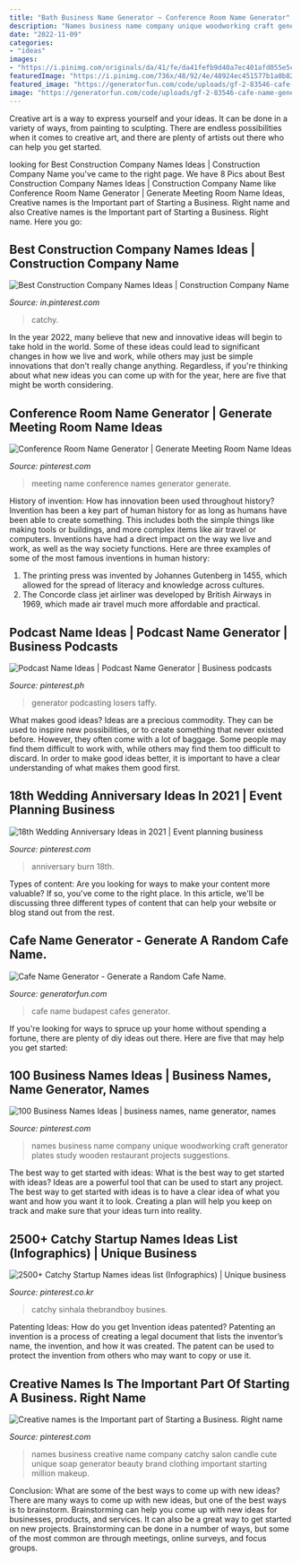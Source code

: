 ```yaml
---
title: "Bath Business Name Generator ~ Conference Room Name Generator"
description: "Names business name company unique woodworking craft generator plates study wooden restaurant projects suggestions"
date: "2022-11-09"
categories:
- "ideas"
images:
- "https://i.pinimg.com/originals/da/41/fe/da41fefb9d40a7ec401afd055e5c04f5.png"
featuredImage: "https://i.pinimg.com/736x/48/92/4e/48924ec451577b1a0b82cafa23af899b.jpg"
featured_image: "https://generatorfun.com/code/uploads/gf-2-83546-cafe-name-generator.jpg"
image: "https://generatorfun.com/code/uploads/gf-2-83546-cafe-name-generator.jpg"
---
```



Creative art is a way to express yourself and your ideas. It can be done in a variety of ways, from painting to sculpting. There are endless possibilities when it comes to creative art, and there are plenty of artists out there who can help you get started.

	

		
looking for Best Construction Company Names Ideas | Construction Company Name you've came to the right page. We have 8 Pics about Best Construction Company Names Ideas | Construction Company Name like Conference Room Name Generator | Generate Meeting Room Name Ideas, Creative names is the Important part of Starting a Business. Right name and also Creative names is the Important part of Starting a Business. Right name. Here you go:
		
    
## Best Construction Company Names Ideas | Construction Company Name

<img loading=lazy src="https://i.pinimg.com/736x/1a/74/a4/1a74a4e8738c88b89af68e7317ca8554.jpg" onerror="this.onerror=null;this.src='https://tse1.mm.bing.net/th?id=OIP.n7nAkfxqBfLvDNhM6julhAHaLG&amp;pid=15.1';" alt="Best Construction Company Names Ideas | Construction Company Name">

_Source: in.pinterest.com_

>catchy. 

	

In the year 2022, many believe that new and innovative ideas will begin to take hold in the world. Some of these ideas could lead to significant changes in how we live and work, while others may just be simple innovations that don't really change anything. Regardless, if you're thinking about what new ideas you can come up with for the year, here are five that might be worth considering.

    
## Conference Room Name Generator | Generate Meeting Room Name Ideas

<img loading=lazy src="https://i.pinimg.com/736x/48/92/4e/48924ec451577b1a0b82cafa23af899b.jpg" onerror="this.onerror=null;this.src='https://tse4.mm.bing.net/th?id=OIP._wGHeeSVP0BzgzTu48EjOQHaLR&amp;pid=15.1';" alt="Conference Room Name Generator | Generate Meeting Room Name Ideas">

_Source: pinterest.com_

>meeting name conference names generator generate. 

	

History of invention: How has innovation been used throughout history?
Invention has been a key part of human history for as long as humans have been able to create something. This includes both the simple things like making tools or buildings, and more complex items like air travel or computers. Inventions have had a direct impact on the way we live and work, as well as the way society functions. 
Here are three examples of some of the most famous inventions in human history: 

1) The printing press was invented by Johannes Gutenberg in 1455, which allowed for the spread of literacy and knowledge across cultures. 
2) The Concorde class jet airliner was developed by British Airways in 1969, which made air travel much more affordable and practical.

    
## Podcast Name Ideas | Podcast Name Generator | Business Podcasts

<img loading=lazy src="https://i.pinimg.com/736x/ac/d8/23/acd823e8cd3c26848505d85f69c2a6f6.jpg" onerror="this.onerror=null;this.src='https://tse1.mm.bing.net/th?id=OIP.CpDjq6Qm9msDOVgCvCC4SAHaLG&amp;pid=15.1';" alt="Podcast Name Ideas | Podcast Name Generator | Business podcasts">

_Source: pinterest.ph_

>generator podcasting losers taffy. 

	

What makes good ideas?
Ideas are a precious commodity. They can be used to inspire new possibilities, or to create something that never existed before. However, they often come with a lot of baggage. Some people may find them difficult to work with, while others may find them too difficult to discard. In order to make good ideas better, it is important to have a clear understanding of what makes them good first.

    
## 18th Wedding Anniversary Ideas In 2021 | Event Planning Business

<img loading=lazy src="https://i.pinimg.com/736x/fd/0d/a3/fd0da33db94bd1cafecd7709a939c20f.jpg" onerror="this.onerror=null;this.src='https://tse1.mm.bing.net/th?id=OIP.Ww3VG4kZ4rpPewri7NTXYwHaLG&amp;pid=15.1';" alt="18th Wedding Anniversary Ideas in 2021 | Event planning business">

_Source: pinterest.com_

>anniversary burn 18th. 

	

Types of content:
Are you looking for ways to make your content more valuable? If so, you've come to the right place. In this article, we'll be discussing three different types of content that can help your website or blog stand out from the rest.

    
## Cafe Name Generator - Generate A Random Cafe Name.

<img loading=lazy src="https://generatorfun.com/code/uploads/gf-2-83546-cafe-name-generator.jpg" onerror="this.onerror=null;this.src='https://tse3.mm.bing.net/th?id=OIP.y3y-VUZZHZIkJLtOfO6PYAHaFj&amp;pid=15.1';" alt="Cafe Name Generator - Generate a Random Cafe Name.">

_Source: generatorfun.com_

>cafe name budapest cafes generator. 

	

If you're looking for ways to spruce up your home without spending a fortune, there are plenty of diy ideas out there. Here are five that may help you get started: 

    
## 100 Business Names Ideas | Business Names, Name Generator, Names

<img loading=lazy src="https://i.pinimg.com/236x/47/f3/34/47f334f77f2c2699510ce30dd190f813.jpg" onerror="this.onerror=null;this.src='https://tse1.mm.bing.net/th?id=OIP._X70ZNN3gK3YMtPhRiN83QAAAA&amp;pid=15.1';" alt="100 Business Names Ideas | business names, name generator, names">

_Source: pinterest.com_

>names business name company unique woodworking craft generator plates study wooden restaurant projects suggestions. 

	

The best way to get started with ideas: What is the best way to get started with ideas?
Ideas are a powerful tool that can be used to start any project. The best way to get started with ideas is to have a clear idea of what you want and how you want it to look. Creating a plan will help you keep on track and make sure that your ideas turn into reality.

    
## 2500+ Catchy Startup Names Ideas List (Infographics) | Unique Business

<img loading=lazy src="https://i.pinimg.com/736x/79/db/c6/79dbc6cc186610f495569897f143fda2.jpg" onerror="this.onerror=null;this.src='https://tse1.mm.bing.net/th?id=OIP.yK5gMsFZ4SRhlEVu_WaudwHaLG&amp;pid=15.1';" alt="2500+ Catchy Startup Names ideas list (Infographics) | Unique business">

_Source: pinterest.co.kr_

>catchy sinhala thebrandboy busines. 

	

Patenting Ideas: How do you get Invention ideas patented?
Patenting an invention is a process of creating a legal document that lists the inventor’s name, the invention, and how it was created. The patent can be used to protect the invention from others who may want to copy or use it.

    
## Creative Names Is The Important Part Of Starting A Business. Right Name

<img loading=lazy src="https://i.pinimg.com/originals/da/41/fe/da41fefb9d40a7ec401afd055e5c04f5.png" onerror="this.onerror=null;this.src='https://tse1.mm.bing.net/th?id=OIP.i7vPror6RqHK2KE2odc0vAHaLG&amp;pid=15.1';" alt="Creative names is the Important part of Starting a Business. Right name">

_Source: pinterest.com_

>names business creative name company catchy salon candle cute unique soap generator beauty brand clothing important starting million makeup. 

	

Conclusion: What are some of the best ways to come up with new ideas?
There are many ways to come up with new ideas, but one of the best ways is to brainstorm. Brainstorming can help you come up with new ideas for businesses, products, and services. It can also be a great way to get started on new projects. Brainstorming can be done in a number of ways, but some of the most common are through meetings, online surveys, and focus groups.

